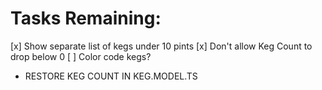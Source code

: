 # Tasks Remaining:

[x] Show separate list of kegs under 10 pints
[x] Don't allow Keg Count to drop below 0
[ ] Color code kegs?


* RESTORE KEG COUNT IN KEG.MODEL.TS
